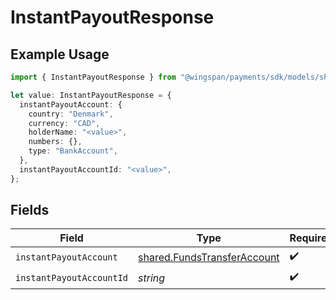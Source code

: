 # InstantPayoutResponse

## Example Usage

```typescript
import { InstantPayoutResponse } from "@wingspan/payments/sdk/models/shared";

let value: InstantPayoutResponse = {
  instantPayoutAccount: {
    country: "Denmark",
    currency: "CAD",
    holderName: "<value>",
    numbers: {},
    type: "BankAccount",
  },
  instantPayoutAccountId: "<value>",
};
```

## Fields

| Field                                                                             | Type                                                                              | Required                                                                          | Description                                                                       |
| --------------------------------------------------------------------------------- | --------------------------------------------------------------------------------- | --------------------------------------------------------------------------------- | --------------------------------------------------------------------------------- |
| `instantPayoutAccount`                                                            | [shared.FundsTransferAccount](../../../sdk/models/shared/fundstransferaccount.md) | :heavy_check_mark:                                                                | N/A                                                                               |
| `instantPayoutAccountId`                                                          | *string*                                                                          | :heavy_check_mark:                                                                | N/A                                                                               |